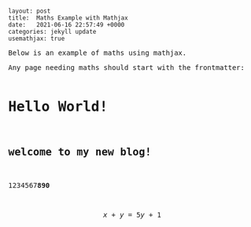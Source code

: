 
<pre class="vditor-reset" placeholder="" contenteditable="true" spellcheck="false"><div class="vditor-wysiwyg__block" data-type="yaml-front-matter" data-block="0"><pre><code data-type="yaml-front-matter">layout: post
title:  Maths Example with Mathjax
date:   2021-06-16 22:57:49 +0000
categories: jekyll update
usemathjax: true</code></pre></div><p data-block="0">Below is an example of maths using mathjax.</p><p data-block="0">Any page needing maths should start with the frontmatter:

# Hello World!

## welcome to my new blog!

1234567**890**

$$
x + y = 5  y + 1
$$

